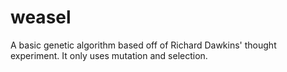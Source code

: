 # weasel
A basic genetic algorithm based off of Richard Dawkins' thought experiment. It only uses mutation and selection.
